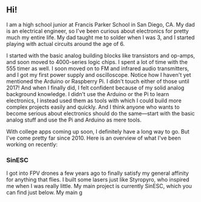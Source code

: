 ## Hi!

I am a high school junior at Francis Parker School in San Diego, CA. My dad is an electrical engineer, so I've been curious about electronics for pretty much my entire life. My dad taught me to solder when I was 3, and I started playing with actual circuits around the age of 6.

I started with the basic analog building blocks like transistors and op-amps, and soon moved to 4000-series logic chips. I spent a lot of time with the 555 timer as well. I soon moved on to FM and infrared audio transmitters, and I got my first power supply and oscilloscope. Notice how I haven't yet mentioned the Arduino or Raspberry Pi. I didn't touch either of those until 2017! And when I finally did, I felt confident because of my solid analog background knowledge. I didn't use the Arduino or the Pi to learn electronics, I instead used them as tools with which I could build more complex projects easily and quickly. And I think anyone who wants to become serious about electronics should do the same—start with the basic analog stuff and use the Pi and Arduino as mere tools.

With college apps coming up soon, I definitely have a long way to go. But I've come pretty far since 2010. Here is an overview of what I've been working on recently:

### SinESC
I got into FPV drones a few years ago to finally satisfy my general affinity for anything that flies. I built some lasers just like Styropyro, who inspired me when I was really little. My main project is currently SinESC, which you can find just below. My main g
